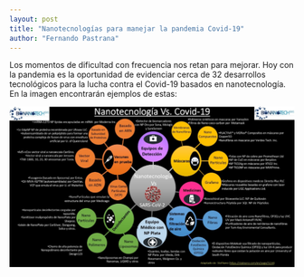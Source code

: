 ```yaml
---
layout: post
title: "Nanotecnologías para manejar la pandemia Covid-19"
author: "Fernando Pastrana"
---
```


Los momentos de dificultad con frecuencia nos retan para mejorar. Hoy con la pandemia es la oportunidad de evidenciar cerca de 32 desarrollos tecnológicos para la lucha contra el Covid-19 basados en nanotecnología. En la imagen encontrarán ejemplos de estas:

<p align="center"> 
<img src="\assets\images\post\nano_and_covid.png">
</p>
